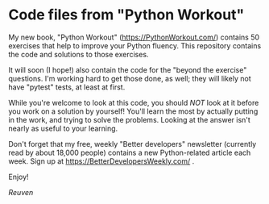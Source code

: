 # Code files from "Python Workout"

My new book, "Python Workout" (https://PythonWorkout.com/) contains 50 exercises that help to improve your Python fluency.  This repository contains the code and solutions to those exercises.

It will soon (I hope!) also contain the code for the "beyond the exercise" questions. I'm working hard to get those done, as well; they will likely not have "pytest" tests, at least at first.

While you're welcome to look at this code, you should *NOT* look at it before you work on a solution by yourself! You'll learn the most by actually putting in the work, and trying to solve the problems. Looking at the answer isn't nearly as useful to your learning.

Don't forget that my free, weekly "Better developers" newsletter (currently read by about 18,000 people) contains a new Python-related article each week. Sign up at https://BetterDevelopersWeekly.com/ .

Enjoy!

_Reuven_
